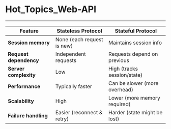 # Hot_Topics_Web-API
----------------------------

| Feature                | Stateless Protocol         | Stateful Protocol             |
| ---------------------- | -------------------------- | ----------------------------- |
| **Session memory**     | None (each request is new) | Maintains session info        |
| **Request dependency** | Independent requests       | Requests depend on previous   |
| **Server complexity**  | Low                        | High (tracks session/state)   |
| **Performance**        | Typically faster           | Can be slower (more overhead) |
| **Scalability**        | High                       | Lower (more memory required)  |
| **Failure handling**   | Easier (reconnect & retry) | Harder (state might be lost)  |
